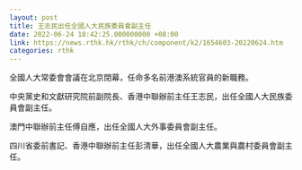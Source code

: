 ```yaml
---
layout: post
title: 王志民出任全國人大民族委員會副主任
date: 2022-06-24 18:42:25.000000000 +08:00
link: https://news.rthk.hk/rthk/ch/component/k2/1654603-20220624.htm
categories: rthk
---
```


全國人大常委會會議在北京閉幕，任命多名前港澳系統官員的新職務。

中央黨史和文獻研究院前副院長、香港中聯辦前主任王志民，出任全國人大民族委員會副主任。

澳門中聯辦前主任傅自應，出任全國人大外事委員會副主任。

四川省委前書記、香港中聯辦前主任彭清華，出任全國人大農業與農村委員會副主任。
